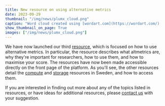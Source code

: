 ```yaml
---
title: New resource on using alternative metrics
date: 2023-09-29
thumbnail: "/img/news/plumx_cloud.png"
caption: "Word cloud created using [wordart.com](https://wordart.com/)."
show_thumbnail_on_page: True
images: ["/img/news/plumx_cloud.png"]
---
```


We have now launched our third [resource](/resources/), which is focused on how to use alternative metrics. In particular, the resource describes what altmetrics are, why they're important for researchers, how to use them, and how to maximise your score. The resources have now been made accessible directly on the front page of the platform. As you'll see, the other resources detail the [compute](/resources/e-infrastructure/) and [storage](/resources/storage/) resources in Sweden, and how to access them.

If you are interested in finding out more about any of the topics listed in resources, or have ideas for additional resources, please [contact us](/contact/) with your suggestion.
